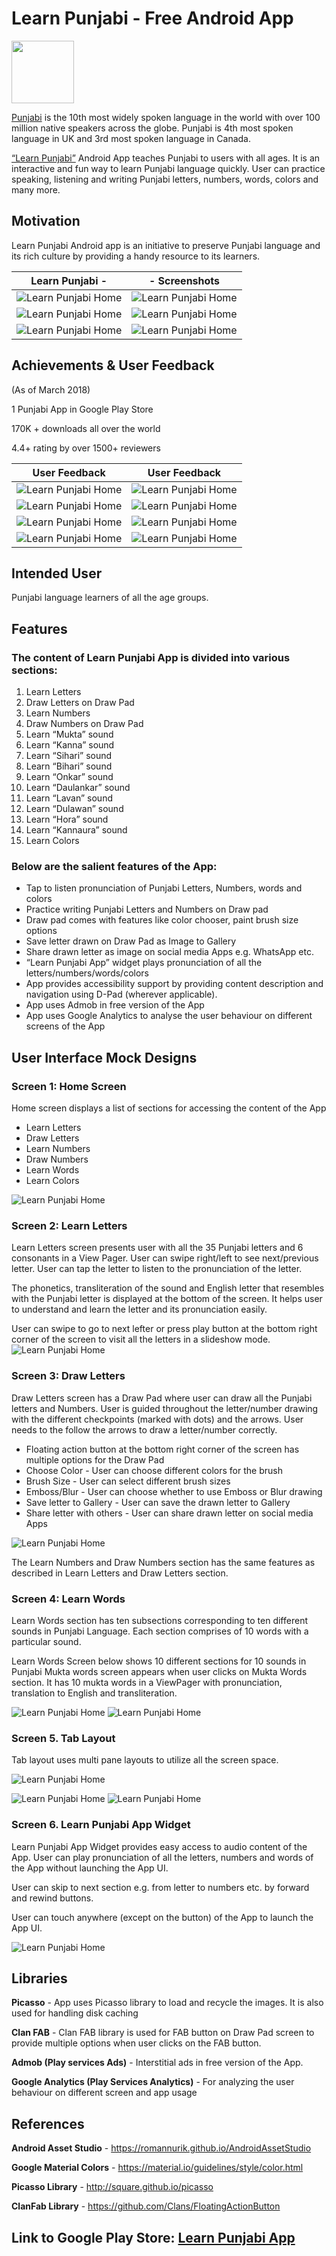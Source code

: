 # Learn Punjabi - Free Android App

<img src="https://raw.githubusercontent.com/GurmeetSingh14/Learn-Punjabi/master/Images/learnpunjabi_icon.png" height=100 width =100/>  

[Punjabi](https://en.wikipedia.org/wiki/Punjabi) is the 10th most widely spoken language in the world with over 100 million native speakers across the globe. Punjabi is 4th most spoken language in UK and 3rd most spoken language in Canada. 

[“Learn Punjabi”](https://play.google.com/store/apps/details?id=gswebcrunch.com.learnpunjabi) Android App teaches Punjabi to users with all ages. It is an interactive and fun way to learn Punjabi language quickly. User can practice speaking, listening and writing Punjabi letters, numbers, words, colors and many more. 

## Motivation
Learn Punjabi Android app is an initiative to preserve Punjabi language and its rich culture by providing a handy resource to its learners.

| Learn Punjabi  -|- Screenshots |
| ------------- | ------------- |
| ![Learn Punjabi Home](https://raw.githubusercontent.com/GurmeetSingh14/Learn-Punjabi/master/Images/learnpunjabi_home.jpg "Learn Punjabi Home")   | ![Learn Punjabi Home](https://raw.githubusercontent.com/GurmeetSingh14/Learn-Punjabi/master/Images/learn_letter.jpg "Learn Punjabi Home")   |
| ![Learn Punjabi Home](https://raw.githubusercontent.com/GurmeetSingh14/Learn-Punjabi/master/Images/draw_letter1.png "Learn Punjabi Home")   | ![Learn Punjabi Home](https://raw.githubusercontent.com/GurmeetSingh14/Learn-Punjabi/master/Images/learn_word.png "Learn Punjabi Home")   |
| ![Learn Punjabi Home](https://raw.githubusercontent.com/GurmeetSingh14/Learn-Punjabi/master/Images/learn_word.png "Learn Punjabi Home")   | ![Learn Punjabi Home](https://raw.githubusercontent.com/GurmeetSingh14/Learn-Punjabi/master/Images/drawer.jpg "Learn Punjabi Home")   |

## Achievements & User Feedback 
(As of March 2018) 

1 Punjabi App in Google Play Store

170K + downloads all over the world

4.4+ rating by over 1500+ reviewers


| User Feedback  | User Feedback |
| ------------- | ------------- |
| ![Learn Punjabi Home](https://raw.githubusercontent.com/GurmeetSingh14/Learn-Punjabi/master/Images/Feedback1.png)  | ![Learn Punjabi Home](https://raw.githubusercontent.com/GurmeetSingh14/Learn-Punjabi/master/Images/Feedback2.png)  |
| ![Learn Punjabi Home](https://raw.githubusercontent.com/GurmeetSingh14/Learn-Punjabi/master/Images/Feedback3.png)  | ![Learn Punjabi Home](https://raw.githubusercontent.com/GurmeetSingh14/Learn-Punjabi/master/Images/Feedback4.png)  |
| ![Learn Punjabi Home](https://raw.githubusercontent.com/GurmeetSingh14/Learn-Punjabi/master/Images/Feedback5.png)  | ![Learn Punjabi Home](https://raw.githubusercontent.com/GurmeetSingh14/Learn-Punjabi/master/Images/Feedback6.png) |
| ![Learn Punjabi Home](https://raw.githubusercontent.com/GurmeetSingh14/Learn-Punjabi/master/Images/Feedback7.png)  | ![Learn Punjabi Home](https://raw.githubusercontent.com/GurmeetSingh14/Learn-Punjabi/master/Images/Feedback8.png)  |

## Intended User
Punjabi language learners of all the age groups.

## Features
### The content of Learn Punjabi App is divided into various sections:

1. Learn Letters
2. Draw Letters on Draw Pad
3. Learn Numbers
4. Draw Numbers on Draw Pad
5. Learn “Mukta” sound
6. Learn “Kanna” sound
7. Learn “Sihari” sound
8. Learn “Bihari” sound
9. Learn “Onkar” sound
10. Learn “Daulankar” sound
11. Learn “Lavan” sound
12. Learn “Dulawan” sound
13. Learn “Hora” sound
14. Learn “Kannaura” sound
15. Learn Colors

### Below are the salient features of the App:

* Tap to listen pronunciation of Punjabi Letters, Numbers, words and colors
* Practice writing Punjabi Letters and Numbers on Draw pad
* Draw pad comes with features like color chooser, paint brush size options
* Save letter drawn on Draw Pad as Image to Gallery
* Share drawn letter as image on social media Apps e.g. WhatsApp etc.
* “Learn Punjabi App” widget plays pronunciation of all the letters/numbers/words/colors 
* App provides accessibility support by providing content description and navigation using D-Pad (wherever applicable).
* App uses Admob in free version of the App
* App uses Google Analytics to analyse the user behaviour on different screens of the App

## User Interface Mock Designs
### Screen 1: Home Screen
Home screen displays a list of sections for accessing the content of the App 

* Learn Letters 
* Draw Letters
* Learn Numbers
* Draw Numbers
* Learn Words 
* Learn Colors 

![Learn Punjabi Home](https://raw.githubusercontent.com/GurmeetSingh14/Learn-Punjabi/master/Images/mock1.png "Learn Punjabi Home") 

### Screen 2: Learn Letters
Learn Letters screen presents user with all the 35 Punjabi letters and 6 consonants in a View Pager. User can swipe right/left to see next/previous letter. User can tap the letter to listen to the pronunciation of the letter. 

The phonetics, transliteration of the sound and English letter that resembles with the Punjabi letter is displayed at the bottom of the screen. It helps user to understand and learn the letter and its pronunciation easily.

User can swipe to go to next lefter or press play button at the bottom right corner of the screen to visit all the letters in a slideshow mode. 
![Learn Punjabi Home](https://raw.githubusercontent.com/GurmeetSingh14/Learn-Punjabi/master/Images/mock2.png "Learn Punjabi Home") 

### Screen 3: Draw Letters 
Draw Letters screen has a Draw Pad where user can draw all the Punjabi letters and Numbers. User is guided throughout the letter/number drawing with the different checkpoints (marked with dots) and the arrows. User needs to the follow the arrows to draw a letter/number correctly. 

* Floating action button at the bottom right corner of the screen has multiple options for the Draw Pad
* Choose Color - User can choose different colors for the brush
* Brush Size - User can select different brush sizes
* Emboss/Blur - User can choose whether to use Emboss or Blur drawing
* Save letter to Gallery - User can save the drawn letter to Gallery 
* Share letter with others - User can share drawn letter on social media Apps

![Learn Punjabi Home](https://raw.githubusercontent.com/GurmeetSingh14/Learn-Punjabi/master/Images/mock3.png "Learn Punjabi Home")

The Learn Numbers and Draw Numbers section has the same features as described in Learn Letters and Draw Letters section. 

### Screen 4: Learn Words

Learn Words section has ten subsections corresponding to ten different sounds in Punjabi Language. Each section comprises of 10 words with a particular sound.

Learn Words Screen below shows 10 different sections for 10 sounds in Punjabi
Mukta words screen appears when user clicks on Mukta Words section. It has 10 mukta words in a ViewPager with pronunciation, translation to English and transliteration.

![Learn Punjabi Home](https://raw.githubusercontent.com/GurmeetSingh14/Learn-Punjabi/master/Images/mock4.png "Learn Punjabi Home") ![Learn Punjabi Home](https://raw.githubusercontent.com/GurmeetSingh14/Learn-Punjabi/master/Images/learnpunjabi_home.jpg "Learn Punjabi Home")

### Screen 5. Tab Layout 

Tab layout uses multi pane layouts to utilize all the screen space. 

![Learn Punjabi Home](https://raw.githubusercontent.com/GurmeetSingh14/Learn-Punjabi/master/Images/mock5.png "Learn Punjabi Home")

![Learn Punjabi Home](https://raw.githubusercontent.com/GurmeetSingh14/Learn-Punjabi/master/Images/mock6.png "Learn Punjabi Home")
![Learn Punjabi Home](https://raw.githubusercontent.com/GurmeetSingh14/Learn-Punjabi/master/Images/mock7.png "Learn Punjabi Home")

### Screen 6. Learn Punjabi App Widget

Learn Punjabi App Widget provides easy access to audio content of the App. User can play pronunciation of all the letters, numbers and words of the App without launching the App UI. 

User can skip to next section e.g. from letter to numbers etc. by forward and rewind buttons. 

User can touch anywhere (except on the button) of the App to launch the App UI.

![Learn Punjabi Home](https://raw.githubusercontent.com/GurmeetSingh14/Learn-Punjabi/master/Images/mock9.png "Learn Punjabi Home")

## Libraries
**Picasso** - App uses Picasso library to load and recycle the images. It is also used for handling disk caching

**Clan FAB** - Clan FAB library is used for FAB button on Draw Pad screen to provide multiple options when user clicks on the FAB button.

**Admob (Play services Ads)** - Interstitial ads in free version of the App.

**Google Analytics (Play Services Analytics)** - For analyzing the user behaviour on different screen and app usage

## References
**Android Asset Studio** - <https://romannurik.github.io/AndroidAssetStudio>

**Google Material Colors** - <https://material.io/guidelines/style/color.html>

**Picasso Library** - <http://square.github.io/picasso>

**ClanFab Library** - <https://github.com/Clans/FloatingActionButton>

## Link to Google Play Store: [Learn Punjabi App](https://play.google.com/store/apps/details?id=gswebcrunch.com.learnpunjabi)



